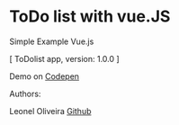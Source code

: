# ToDo list with vue.JS

Simple Example Vue.js

[ ToDolist app, version: 1.0.0 ]

Demo on [Codepen](http://codepen.io/leoneloliver/full/vgyEjY/)

Authors:

Leonel Oliveira [Github](https://github.com/leoneloliver)
